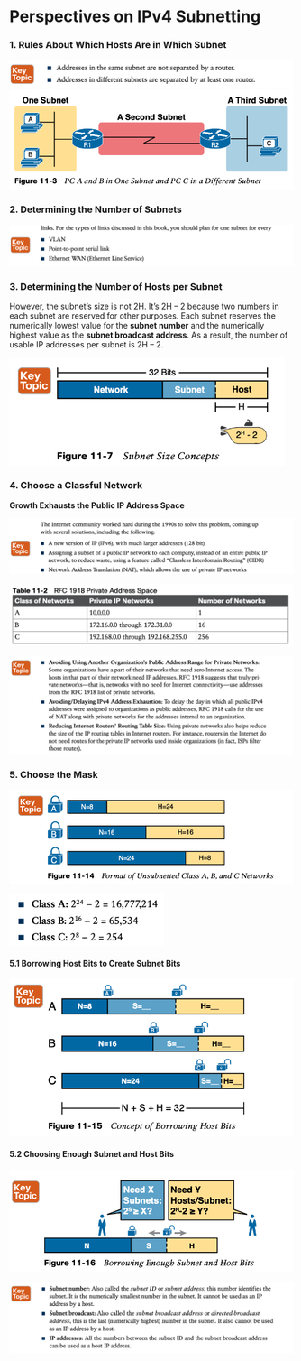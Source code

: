 # **Perspectives on IPv4 Subnetting**

### 1. **Rules About Which Hosts Are in Which Subnet**

<img src="images/image-20230530213338433.png" alt="image-20230530213338433" style="zoom: 67%;" />

<img src="images/image-20230530213430108.png" alt="image-20230530213430108" style="zoom: 67%;" />

### 2. **Determining the Number of Subnets**

![image-20230530213700984](images/image-20230530213700984.png)

### 3. **Determining the Number of Hosts per Subnet**

However, the subnet’s size is not 2H. It’s 2H – 2 because two numbers in each subnet are reserved for other purposes. Each subnet reserves the numerically lowest value for the **subnet number** and the numerically highest value as the **subnet broadcast address**. As a result, the number of usable IP addresses per subnet is 2H – 2.

<img src="images/image-20230530214941093.png" alt="image-20230530214941093" style="zoom:67%;" />

### 4. **Choose a Classful Network**

**Growth Exhausts the Public IP Address Space**

![image-20230530215621823](images/image-20230530215621823.png)

![image-20230530215827006](images/image-20230530215827006.png)

![image-20230530215927642](images/image-20230530215927642.png)

### 5. **Choose the Mask**

![image-20230530220314225](images/image-20230530220314225.png)

<img src="images/image-20230530220353285.png" alt="image-20230530220353285" style="zoom:67%;" />

#### 5.1 Borrowing Host Bits to Create Subnet Bits

<img src="images/image-20230530220429629.png" alt="image-20230530220429629" style="zoom:67%;" />

#### 5.2 Choosing Enough Subnet and Host Bits

![image-20230530220538020](images/image-20230530220538020.png)

![image-20230530220801237](images/image-20230530220801237.png)